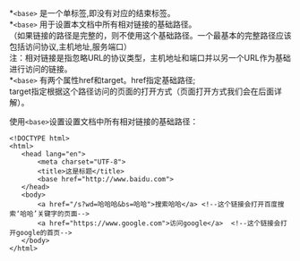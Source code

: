 
*`<base>` 是一个单标签,即没有对应的结束标签。                    
*`<base>` 用于设置本文档中所有相对链接的基础路径。             
          （如果链接的路径是完整的，则不使用这个基础路径。一个最基本的完整路径应该包括访问协议,主机地址,服务端口）         
    注：相对链接是指忽略URL的协议类型，主机地址和端口并以另一个URL作为基础进行访问的链接。             
*`<base>` 有两个属性href和target。href指定基础路径;                  
           target指定根据这个路径访问的页面的打开方式（页面打开方式我们会在后面详解）。   
               
使用`<base>`设置设置文档中所有相对链接的基础路径：                  

    <!DOCTYPE html>
    <html>
       <head lang="en">
           <meta charset="UTF-8">
           <title>这是标题</title>
           <base href="http://www.baidu.com">
       </head>
       <body>
           <a href="/s?wd=哈哈哈&bs=哈哈">搜索哈哈</a> <!--这个链接会打开百度搜索‘哈哈’关键字的页面-->
           <a href="https://www.google.com">访问google</a>  <!--这个链接会打开google的首页-->
       </body>
    </html>


